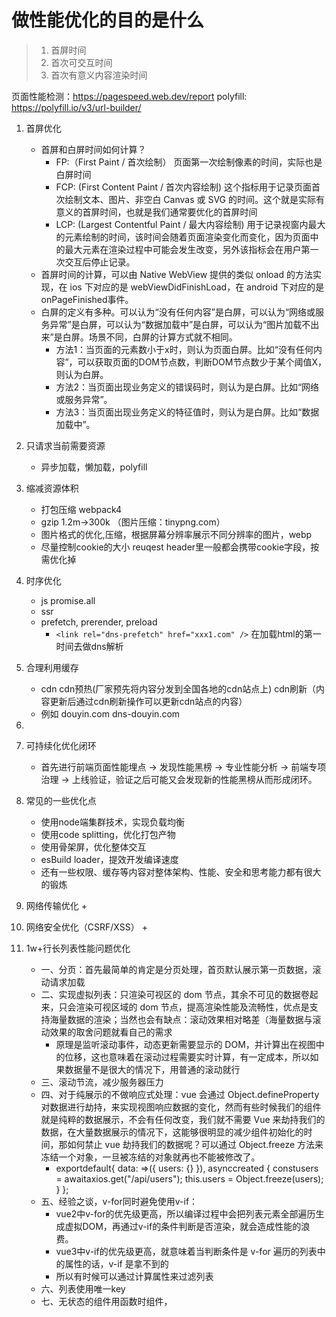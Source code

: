 # 做性能优化的目的是什么
> 1. 首屏时间
> 2. 首次可交互时间
> 3. 首次有意义内容渲染时间

页面性能检测：https://pagespeed.web.dev/report
polyfill: https://polyfill.io/v3/url-builder/

1. 首屏优化
    + 首屏和白屏时间如何计算？
        - FP:（First Paint / 首次绘制） 页面第一次绘制像素的时间，实际也是白屏时间
        - FCP: (First Content Paint / 首次内容绘制) 这个指标用于记录页面首次绘制文本、图片、非空白 Canvas 或 SVG 的时间。这个就是实际有意义的首屏时间，也就是我们通常要优化的首屏时间
        - LCP: (Largest Contentful Paint / 最大内容绘制) 用于记录视窗内最大的元素绘制的时间，该时间会随着页面渲染变化而变化，因为页面中的最大元素在渲染过程中可能会发生改变，另外该指标会在用户第一次交互后停止记录。
    + 首屏时间的计算，可以由 Native WebView 提供的类似 onload 的方法实现，在 ios 下对应的是 webViewDidFinishLoad，在 android 下对应的是onPageFinished事件。
    + 白屏的定义有多种。可以认为“没有任何内容”是白屏，可以认为“网络或服务异常”是白屏，可以认为“数据加载中”是白屏，可以认为“图片加载不出来”是白屏。场景不同，白屏的计算方式就不相同。
        - 方法1：当页面的元素数小于x时，则认为页面白屏。比如“没有任何内容”，可以获取页面的DOM节点数，判断DOM节点数少于某个阈值X，则认为白屏。
        - 方法2：当页面出现业务定义的错误码时，则认为是白屏。比如“网络或服务异常”。
        - 方法3：当页面出现业务定义的特征值时，则认为是白屏。比如“数据加载中”。

2. 只请求当前需要资源
    + 异步加载，懒加载，polyfill

3. 缩减资源体积
    + 打包压缩 webpack4
    + gzip 1.2m->300k （图片压缩：tinypng.com）
    + 图片格式的优化,压缩，根据屏幕分辨率展示不同分辨率的图片，webp
    + 尽量控制cookie的大小 reuqest header里一般都会携带cookie字段，按需优化掉

4. 时序优化
    + js promise.all
    + ssr
    + prefetch, prerender, preload
        - `<link rel="dns-prefetch" href="xxx1.com" />` 在加载html的第一时间去做dns解析

5. 合理利用缓存
    + cdn cdn预热(厂家预先将内容分发到全国各地的cdn站点上) cdn刷新（内容更新后通过cdn刷新操作可以更新cdn站点的内容）
    + 例如 douyin.com dns-douyin.com

6. 





3. 可持续化优化闭环
    + 首先进行前端页面性能埋点 -> 发现性能黑榜 -> 专业性能分析 -> 前端专项治理 -> 上线验证，验证之后可能又会发现新的性能黑榜从而形成闭环。

4. 常见的一些优化点
    + 使用node端集群技术，实现负载均衡
    + 使用code splitting，优化打包产物
    + 使用骨架屏，优化整体交互
    + esBuild loader，提效开发编译速度
    + 还有一些权限、缓存等内容对整体架构、性能、安全和思考能力都有很大的锻炼
5. 网络传输优化
    + 
6. 网络安全优化（CSRF/XSS）
    + 
7. 1w+行长列表性能问题优化
    + 一、分页：首先最简单的肯定是分页处理，首页默认展示第一页数据，滚动请求加载
    + 二、实现虚拟列表：只渲染可视区的 dom 节点，其余不可见的数据卷起来，只会渲染可视区域的 dom 节点，提高渲染性能及流畅性，优点是支持海量数据的渲染；当然也会有缺点：滚动效果相对略差（海量数据与滚动效果的取舍问题就看自己的需求
        - 原理是监听滚动事件，动态更新需要显示的 DOM，并计算出在视图中的位移，这也意味着在滚动过程需要实时计算，有一定成本，所以如果数据量不是很大的情况下，用普通的滚动就行
    + 三、滚动节流，减少服务器压力
    + 四、对于纯展示的不做响应式处理：vue 会通过 Object.defineProperty 对数据进行劫持，来实现视图响应数据的变化，然而有些时候我们的组件就是纯粹的数据展示，不会有任何改变，我们就不需要 Vue 来劫持我们的数据，在大量数据展示的情况下，这能够很明显的减少组件初始化的时间，那如何禁止 vue 劫持我们的数据呢？可以通过 Object.freeze 方法来冻结一个对象，一旦被冻结的对象就再也不能被修改了。
        - exportdefault{ data: =>({ users: {} }), asynccreated { constusers = awaitaxios.get("/api/users"); this.users = Object.freeze(users); } };
    + 五、经验之谈，v-for同时避免使用v-if：
        - vue2中v-for的优先级更高，所以编译过程中会把列表元素全部遍历生成虚拟DOM，再通过v-if的条件判断是否渲染，就会造成性能的浪费。
        - vue3中v-if的优先级更高，就意味着当判断条件是 v-for 遍历的列表中的属性的话，v-if 是拿不到的
        - 所以有时候可以通过计算属性来过滤列表
    + 六、列表使用唯一key
    + 七、无状态的组件用函数时组件，
